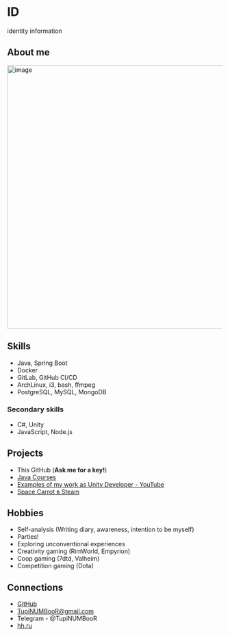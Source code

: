 # ID
identity information

## About me

<img width="905" height="615" alt="image" src="https://github.com/user-attachments/assets/eaa81d6b-dd59-4a53-bd7a-38ae87e78116" />

## Skills

- Java, Spring Boot
- Docker
- GitLab, GitHub CI/CD
- ArchLinux, i3, bash, ffmpeg
- PostgreSQL, MySQL, MongoDB

### Secondary skills

- C#, Unity
- JavaScript, Node.js

## Projects

- This GitHub (**Ask me for a key!**)
- [Java Courses](https://javaops.ru/certificate/topjava?lang=en&email=tupinumboor@gmail.com)
- [Examples of my work as Unity Developer - YouTube](https://youtu.be/jdV6eylSV1o)
- [Space Carrot в Steam](https://s.team/a/1174490)

## Hobbies

- Self-analysis (Writing diary, awareness, intention to be myself)
- Parties!
- Exploring unconventional experiences
- Creativity gaming (RimWorld, Empyrion)
- Coop gaming (7dtd, Valheim)
- Competition gaming (Dota)

## Connections

- [GitHub](https://github.com/TupiNUMBooR)
- TupiNUMBooR@gmail.com
- Telegram - @TupiNUMBooR
- [hh.ru](https://hh.ru/resume/c5114772ff08c0908a0039ed1f423967416438)
